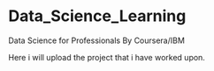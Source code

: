 # Data_Science_Learning
Data Science for Professionals By Coursera/IBM

Here i will upload the project that i have worked upon.
